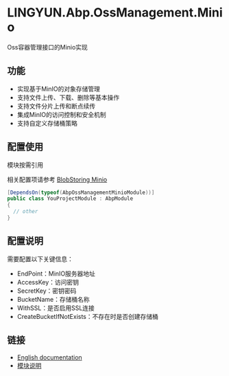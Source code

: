 # LINGYUN.Abp.OssManagement.Minio

Oss容器管理接口的Minio实现 

## 功能

* 实现基于MinIO的对象存储管理
* 支持文件上传、下载、删除等基本操作
* 支持文件分片上传和断点续传
* 集成MinIO的访问控制和安全机制
* 支持自定义存储桶策略

## 配置使用

模块按需引用

相关配置项请参考 [BlobStoring Minio](https://abp.io/docs/latest/framework/infrastructure/blob-storing/minio)  

```csharp
[DependsOn(typeof(AbpOssManagementMinioModule))]
public class YouProjectModule : AbpModule
{
  // other
}
```

## 配置说明

需要配置以下关键信息：
* EndPoint：MinIO服务器地址
* AccessKey：访问密钥
* SecretKey：密钥密码
* BucketName：存储桶名称
* WithSSL：是否启用SSL连接
* CreateBucketIfNotExists：不存在时是否创建存储桶

## 链接

* [English documentation](./README.EN.md)
* [模块说明](../README.md)
